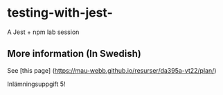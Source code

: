 # testing-with-jest-
A Jest + npm lab session

## More information (In Swedish)
See [this page] (https://mau-webb.github.io/resurser/da395a-vt22/plan/)

Inlämningsuppgift 5!

